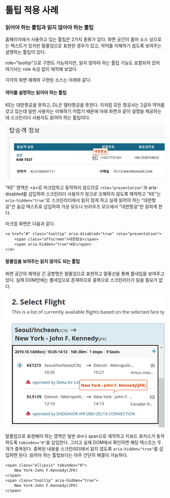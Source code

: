 # 툴팁 적용 사례

### 읽어야 하는 툴팁과 읽지 않아야 하는 툴팁

홈페이지에서 사용하고 있는 툴팁은 2가지 종류가 있다. 화면 공간이 좁아 소스 상으로는 텍스트가 있지만 말줄임으로 표현한 경우가 있고, 약어를 이해하기 쉽도록 보여주는 설명하는 툴팁이 있다. 

role="tooltip"으로 구현도 가능하지만, 읽지 않아야 하는 툴팁 기능도 포함되어 있어 여기서는 role 속성 없이 제작해 보았다.

각각의 화면 예제와 구현된 소스는 아래와 같다.

#### 약어를 설명하는 읽어야 하는 툴팁

KE는 대한항공을 뜻하고, DL은 델타항공을 뜻한다. 이처럼 모든 항공사는 2글자 약어를 갖고 있는데 일반 사용자는 이해하기 어렵기 때문에 아래 화면과 같이 설명을 제공하는데 스크린리더 사용자도 읽어야 하는 툴팁이다.

![](../../.gitbook/assets/image%20%2827%29.png)

"KE" 영역은 &lt;a&gt;로 마크업하고 동작하지 않으므로 `role="presentation"`과 aria-disabled를 삽입하여 스크린리더 사용자가 링크로 오해하지 않도록 제작하고 "KE"는 `aria-hidden="true"`로 스크린리더에서 읽지 않게 하고 실제 읽어야 하는 "대한항공"은 숨김 텍스트로 삽입하여 가상 모드나 브라우즈 모드에서 "대한항공"만 읽히게 한다.

마크업 화면은 다음과 같다.

```markup
<a href="#" class="tooltip" aria-disabled="true" role="presentation">
    <span class="offscreen">대한항공</span>
    <span aria-hidden="true">KE</span>
</a>
```

#### 말줄임을 보여주는 읽지 않아도 되는 툴팁

화면 공간의 제약상 긴 공항명은 말줄임으로 표현하고 말풍선을 통해 풀네임을 보여주고 있다. 실제 DOM안에는 풀네임으로 존재하므로 중복으로 스크린리더가 읽을 필요가 없다.

![](../../.gitbook/assets/image%20%2818%29.png)

말줄임으로 표현해야 하는 영역은 일반 div나 span으로 제작하고 키보드 포커스가 동작하도록 `tabindex="0"`을 삽입한다. 그리고 실제 DOM에서 확인하면 해당 텍스트는 두 개가 중복된다. 중복된 내용을 스크린리더에서 읽지 않도록 `aria-hidden="true"`를 삽입하면 된다. 읽어야 하는 툴팁보다는 아주 간단히 해결이 가능하다.

```markup
<span class="ellipsis" tabindex="0">
    New York-John F.Kennedy(JFK)
</span>
<span class="tooltip" aria-hidden="true">
    New York-John F.Kennedy(JFK)
</span>
```

